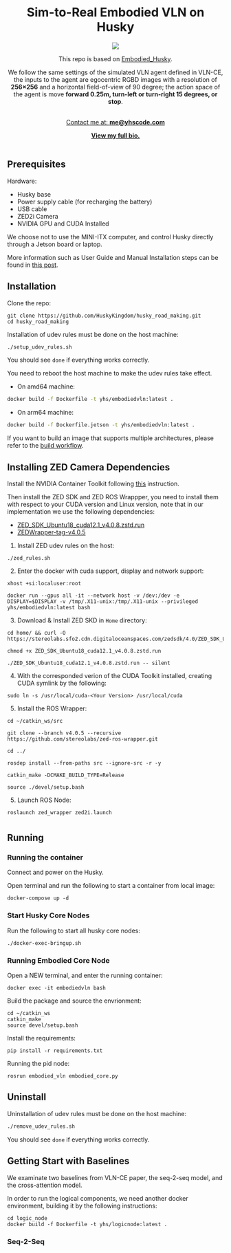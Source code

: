 

<br />
<div align="center" id="readme-top">
  
  <h1 align="center">Sim-to-Real Embodied VLN on Husky</h1>

  <p align="center" >



[<img src="https://img.shields.io/badge/dockerhub-image-important.svg?logo=docker">](https://github.com/airvlab/Embodied_Husky)


This repo is based on [Embodied_Husky](https://github.com/j3soon/docker-ros-husky).

We follow the same settings of the simulated VLN agent defined in VLN-CE, the inputs to the agent are egocentric RGBD images with a resolution of **256×256** and a horizontal field-of-view of 90 degree; the action space of the agent is move **forward 0.25m, turn-left or turn-right 15 degrees, or stop**.



<br />
<a href="https://yuhang.topsoftint.com">Contact me at: <strong>me@yhscode.com</strong></a>

<a href="https://yhscode.com"><strong>View my full bio.</strong></a>
    <br />
    <br />
  </p>
</div>



## Prerequisites

Hardware:

- Husky base
- Power supply cable (for recharging the battery)
- USB cable
- ZED2i Camera
- NVIDIA GPU and CUDA Installed

We choose not to use the MINI-ITX computer, and control Husky directly through a Jetson board or laptop.

More information such as User Guide and Manual Installation steps can be found in [this post](https://j3soon.com/cheatsheets/clearpath-husky/).

## Installation

Clone the repo:

```
git clone https://github.com/HuskyKingdom/husky_road_making.git
cd husky_road_making
```

Installation of udev rules must be done on the host machine:

```sh
./setup_udev_rules.sh
```

You should see `done` if everything works correctly.

You need to reboot the host machine to make the udev rules take effect.


- On amd64 machine:

```sh
docker build -f Dockerfile -t yhs/embodiedvln:latest .
```

- On arm64 machine:

```sh
docker build -f Dockerfile.jetson -t yhs/embodiedvln:latest .
```

If you want to build an image that supports multiple architectures, please refer to the [build workflow](./.github/workflows/build.yaml).


## Installing ZED Camera Dependencies

Install the NVIDIA Container Toolkit following [this](https://docs.nvidia.com/datacenter/cloud-native/container-toolkit/latest/install-guide.html) instruction.


Then install the ZED SDK and ZED ROS Wrappper, you need to install them with respect to your CUDA version and Linux version, note that in our implementation we use the following dependencies:

- [ZED_SDK_Ubuntu18_cuda12.1_v4.0.8.zstd.run](https://stereolabs.sfo2.cdn.digitaloceanspaces.com/zedsdk/4.0/ZED_SDK_Ubuntu18_cuda12.1_v4.0.8.zstd.run)
- [ZEDWrapper-tag-v4.0.5](https://github.com/stereolabs/zed-ros-wrapper)



1. Install ZED udev rules on the host:

```
./zed_rules.sh
```

2. Enter the docker with cuda support, display and network support:

```
xhost +si:localuser:root

docker run --gpus all -it --network host -v /dev:/dev -e DISPLAY=$DISPLAY -v /tmp/.X11-unix:/tmp/.X11-unix --privileged yhs/embodiedvln:latest bash
```


3. Download & Install ZED SKD in `Home` directory:

```
cd home/ && curl -O https://stereolabs.sfo2.cdn.digitaloceanspaces.com/zedsdk/4.0/ZED_SDK_Ubuntu18_cuda12.1_v4.0.8.zstd.run

chmod +x ZED_SDK_Ubuntu18_cuda12.1_v4.0.8.zstd.run

./ZED_SDK_Ubuntu18_cuda12.1_v4.0.8.zstd.run -- silent
```

4. With the corresponded verion of the CUDA Toolkit installed, creating CUDA symlink by the following:

```
sudo ln -s /usr/local/cuda-<Your Version> /usr/local/cuda
```

5. Install the ROS Wrapper:

```
cd ~/catkin_ws/src

git clone --branch v4.0.5 --recursive https://github.com/stereolabs/zed-ros-wrapper.git

cd ../

rosdep install --from-paths src --ignore-src -r -y

catkin_make -DCMAKE_BUILD_TYPE=Release

source ./devel/setup.bash
```

5. Launch ROS Node:

```
roslaunch zed_wrapper zed2i.launch
```


#


## Running

### Running the container

Connect and power on the Husky.

Open terminal and run the following to start a container from local image:

```
docker-compose up -d
```

### Start Husky Core Nodes

Run the following to start all husky core nodes:

```
./docker-exec-bringup.sh
```

<!-- ### Setting lidar
Power on your lidar and connect the ethernet cable to the laptop. Open a NEW terminal and run the following:

```
sudo ifconfig <port_name> 192.168.3.100
sudo route add 192.168.1.201 <port_name>
```
Replace `<port_name>` with the port name of your connected ethernet port. If you are not sure with this, you could check the name of ethernet ports by `ifconfig -a`.

Once finish setting up the ip configs, on the same terminal, open the runnning container in IT mode and run the lidar nodes:

```
docker exec -it ros-melodic-husky bash

roslaunch velodyne_pointcloud VLP16_points.launch
```
You can find more supports on lidar nodes in [Velodyne ROS](https://wiki.ros.org/velodyne). -->


### Running Embodied Core Node

Open a NEW terminal, and enter the running container:

```
docker exec -it embodiedvln bash
```

Build the package and source the envrionment:

```
cd ~/catkin_ws
catkin_make
source devel/setup.bash
```


Install the requirements:
```
pip install -r requirements.txt
```

Running the pid node:

```
rosrun embodied_vln embodied_core.py 
```




## Uninstall

Uninstallation of udev rules must be done on the host machine:

```sh
./remove_udev_rules.sh
```

You should see `done` if everything works correctly.



## Getting Start with Baselines

We examinate two baselines from VLN-CE paper, the seq-2-seq model, and the cross-attention model.

In order to run the logical components, we need another docker environment, building it by the following instructions:

```
cd logic_node
docker build -f Dockerfile -t yhs/logicnode:latest .
```

### Seq-2-Seq

